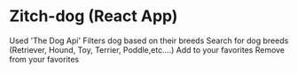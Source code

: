 # Zitch-dog (React App)
Used 'The Dog Api'
Filters dog based on their breeds 
Search for dog breeds (Retriever, Hound, Toy, Terrier, Poddle,etc....)
Add to your favorites
Remove from your favorites
